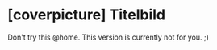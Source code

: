 [coverpicture] Titelbild
========================

Don't try this @home.
This version is currently not for you. ;)

